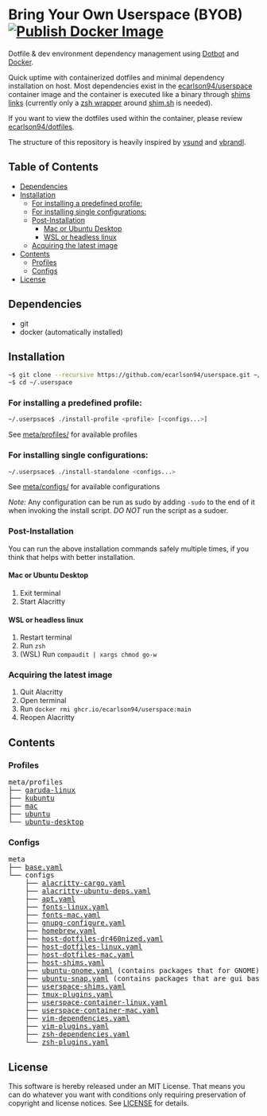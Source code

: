 # Bring Your Own Userspace (BYOB) [![Publish Docker Image](https://github.com/ecarlson94/userspace/actions/workflows/publish-docker-image.yml/badge.svg)](https://github.com/ecarlson94/userspace/actions/workflows/publish-docker-image.yml)
Dotfile & dev environment dependency management using [Dotbot](https://github.com/anishathalye/dotbot) and [Docker](https://www.docker.com/).

Quick uptime with containerized dotfiles and minimal dependency installation on host.
Most dependencies exist in the [ecarlson94/userspace](https://github.com/users/ecarlson94/packages/container/package/userspace) container image and the container
is executed like a binary through [shims links](./meta/configs/shims.yaml) (currently only a [zsh wrapper](./shims/zsh.sh) around [shim.sh](./shims/shim.sh) is needed).

If you want to view the dotfiles used within the container, please review [ecarlson94/dotfiles](https://github.com/ecarlson94/dotfiles).

The structure of this repository is heavily inspired by [vsund](https://github.com/vsund/dotfiles) and [vbrandl](https://github.com/vbrandl/dotfiles).

## Table of Contents
<!-- TOC GFM -->

- [Dependencies](#dependencies)
- [Installation](#installation)
    - [For installing a predefined profile:](#for-installing-a-predefined-profile)
    - [For installing single configurations:](#for-installing-single-configurations)
    - [Post-Installation](#post-installation)
        - [Mac or Ubuntu Desktop](#mac-or-ubuntu-desktop)
        - [WSL or headless linux](#wsl-or-headless-linux)
    - [Acquiring the latest image](#acquiring-the-latest-image)
- [Contents](#contents)
    - [Profiles](#profiles)
    - [Configs](#configs)
- [License](#license)

<!-- /TOC -->

## Dependencies
- git
- docker (automatically installed)

## Installation
```bash
~$ git clone --recursive https://github.com/ecarlson94/userspace.git ~/.userspace
~$ cd ~/.userspace
```

### For installing a predefined profile:
```bash
~/.userpsace$ ./install-profile <profile> [<configs...>]
```
See [meta/profiles/](./meta/profiles) for available profiles

### For installing single configurations:
```bash
~/.userpsace$ ./install-standalone <configs...>
```
See [meta/configs/](./meta/configs) for available configurations

_*Note:*_ Any configuration can be run as sudo by adding `-sudo` to the end of it when invoking the install script.
*DO NOT* run the script as a sudoer.

### Post-Installation
You can run the above installation commands safely multiple times, if you think that helps with better installation.

#### Mac or Ubuntu Desktop
1. Exit terminal
1. Start Alacritty

#### WSL or headless linux
1. Restart terminal
1. Run `zsh`
1. (WSL) Run `compaudit | xargs chmod go-w`

### Acquiring the latest image
1. Quit Alacritty
1. Open terminal
1. Run `docker rmi ghcr.io/ecarlson94/userspace:main`
1. Reopen Alacritty

## Contents

### Profiles
<pre>
meta/profiles
├── <a href="./meta/profiles/garuda-linux" title="garuda-linux">garuda-linux</a>
├── <a href="./meta/profiles/kubuntu" title="kubuntu">kubuntu</a>
├── <a href="./meta/profiles/mac" title="mac">mac</a>
├── <a href="./meta/profiles/ubuntu" title="ubuntu">ubuntu</a>
└── <a href="./meta/profiles/ubuntu-desktop" title="ubuntu-desktop">ubuntu-desktop</a>
</pre>

### Configs
<pre>
meta
├── <a href="./meta/base.yaml" title="base.yaml">base.yaml</a>
└── configs
    ├── <a href="./meta/configs/alacritty-cargo.yaml" title="alacritty-cargo.yaml">alacritty-cargo.yaml</a>
    ├── <a href="./meta/configs/alacritty-ubuntu-deps.yaml" title="alacritty-ubuntu-deps.yaml">alacritty-ubuntu-deps.yaml</a>
    ├── <a href="./meta/configs/apt.yaml" title="apt.yaml">apt.yaml</a>
    ├── <a href="./meta/configs/fonts-linux.yaml" title="fonts-linux.yaml">fonts-linux.yaml</a>
    ├── <a href="./meta/configs/fonts-mac.yaml" title="fonts-mac.yaml">fonts-mac.yaml</a>
    ├── <a href="./meta/configs/gnupg-configure.yaml" title="gnupg-configure.yaml">gnupg-configure.yaml</a>
    ├── <a href="./meta/configs/homebrew.yaml" title="homebrew.yaml">homebrew.yaml</a>
    ├── <a href="./meta/configs/host-dotfiles-dr460nized.yaml" title="host-dotfiles-dr460nized.yaml">host-dotfiles-dr460nized.yaml</a>
    ├── <a href="./meta/configs/host-dotfiles-linux.yaml" title="host-dotfiles-linux.yaml">host-dotfiles-linux.yaml</a>
    ├── <a href="./meta/configs/host-dotfiles-mac.yaml" title="host-dotfiles-mac.yaml">host-dotfiles-mac.yaml</a>
    ├── <a href="./meta/configs/host-shims.yaml" title="host-shims.yaml">host-shims.yaml</a>
    ├── <a href="./meta/configs/ubuntu-gnome.yaml" title="ubuntu-gnome.yaml">ubuntu-gnome.yaml</a> (contains packages that for GNOME)
    ├── <a href="./meta/configs/ubuntu-snap.yaml" title="ubuntu-snap.yaml">ubuntu-snap.yaml</a> (contains packages that are gui based)
    ├── <a href="./meta/configs/userspace-shims.yaml" title="userspace-shims.yaml">userspace-shims.yaml</a>
    ├── <a href="./meta/configs/tmux-plugins.yaml" title="tmux-plugins.yaml">tmux-plugins.yaml</a>
    ├── <a href="./meta/configs/userspace-container-linux.yaml" title="userspace-container-linux.yaml">userspace-container-linux.yaml</a>
    ├── <a href="./meta/configs/userspace-container-mac.yaml" title="userspace-container-mac.yaml">userspace-container-mac.yaml</a>
    ├── <a href="./meta/configs/vim-dependencies.yaml" title="vim-dependencies.yaml">vim-dependencies.yaml</a>
    ├── <a href="./meta/configs/vim-plugins.yaml" title="vim-plugins.yaml">vim-plugins.yaml</a>
    ├── <a href="./meta/configs/zsh-dependencies.yaml" title="zsh-dependencies.yaml">zsh-dependencies.yaml</a>
    └── <a href="./meta/configs/zsh-plugins.yaml" title="zsh-plugins.yaml">zsh-plugins.yaml</a>
</pre>

## License
This software is hereby released under an MIT License. That means you can do whatever you want with conditions only requiring preservation of copyright and license notices.
See [LICENSE](./LICENSE) for details.
